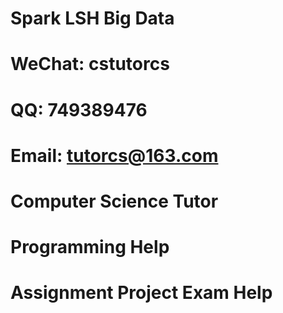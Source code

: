 # Spark LSH Big Data
# WeChat: cstutorcs

# QQ: 749389476

# Email: tutorcs@163.com

# Computer Science Tutor

# Programming Help

# Assignment Project Exam Help
